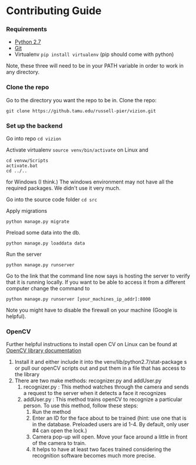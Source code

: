 # Contributing Guide

### Requirements
- [Python 2.7](https://www.python.org/downloads/)
- [Git](https://git-scm.com/downloads)
- Virtualenv `pip install virtualenv` (pip should come with python)

Note, these three will need to be in your PATH variable in order to work in any directory.

### Clone the repo



Go to the directory you want the repo to be in. Clone the repo:
```
git clone https://github.tamu.edu/russell-pier/vizion.git
```

### Set up the backend
Go into repo `cd vizion`

Activate virtualenv `source venv/bin/activate` on Linux and 
```
cd venvw/Scripts
activate.bat
cd ../..
```
for Windows (I think.) The windows environment may not have all the required packages. We didn't use it very much.

Go into the source code folder `cd src` 

Apply migrations
```
python manage.py migrate
```

Preload some data into the db.
```
python manage.py loaddata data
```

Run the server
```
python manage.py runserver
``` 
Go to the link that the command line now says is hosting the server to verify that it is running locally. If you want to be able to access it from a different computer change the command to 
```
python manage.py runserver [your_machines_ip_addr]:8000
```
Note you might have to disable the firewall on your machine (Google is helpful).

### OpenCV
Further helpful instructions to install open CV on Linux can be found at [OpenCV library documentation](https://docs.opencv.org/2.4/doc/tutorials/introduction/linux_install/linux_install.html)
1. Install it and either include it into the venv/lib/python2.7/stat-package s or pull our openCV scripts out and put them in a file that has access to the library
2. There are two make methods: recognizer.py and addUser.py
    1. recognizer.py : This method watches through the camera and sends a request to the server when it detects a face it recognizes
    2. addUser.py : This method trains openCV to recognize a particular person. To use this method, follow these steps:
        1. Run the method
        2. Enter an ID for the face about to be trained (hint: use one that is in the database. Preloaded users are id 1-4. By default,            only user #4 can open the lock.)
        3. Camera pop-up will open. Move your face around a little in front of the camera to train.
        4. It helps to have at least two faces trained considering the recognition software becomes much more precise.
